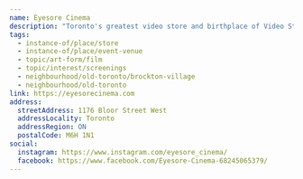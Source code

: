 ```yaml
---
name: Eyesore Cinema
description: "Toronto's greatest video store and birthplace of Video Store Day. A real place where human beings interact in person, knowledge is exchanged, opinions are debated and relationships are born. Offering movie rentals, sales, screenings, books, music and mail order worldwide since serving as a community hub for film enthusiasts."
tags:
  - instance-of/place/store
  - instance-of/place/event-venue
  - topic/art-form/film
  - topic/interest/screenings
  - neighbourhood/old-toronto/brockton-village
  - neighbourhood/old-toronto
link: https://eyesorecinema.com
address:
  streetAddress: 1176 Bloor Street West
  addressLocality: Toronto
  addressRegion: ON
  postalCode: M6H 1N1
social:
  instagram: https://www.instagram.com/eyesore_cinema/
  facebook: https://www.facebook.com/Eyesore-Cinema-68245065379/
---
```

